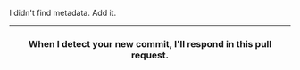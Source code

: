 I didn't find metadata. Add it.

<hr>
<h3 align="center">When I detect your new commit, I'll respond in this pull request.</h3>
